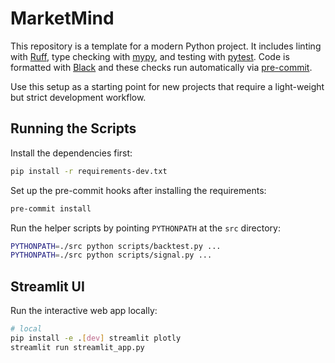 # MarketMind

This repository is a template for a modern Python project. It includes linting with [Ruff](https://docs.astral.sh/ruff/), type checking with [mypy](https://mypy-lang.org/), and testing with [pytest](https://docs.pytest.org/).
Code is formatted with [Black](https://black.readthedocs.io/) and these checks run automatically via [pre-commit](https://pre-commit.com/).

Use this setup as a starting point for new projects that require a light-weight but strict development workflow.

## Running the Scripts

Install the dependencies first:

```bash
pip install -r requirements-dev.txt
```

Set up the pre-commit hooks after installing the requirements:

```bash
pre-commit install
```

Run the helper scripts by pointing `PYTHONPATH` at the `src` directory:

```bash
PYTHONPATH=./src python scripts/backtest.py ...
PYTHONPATH=./src python scripts/signal.py ...
```

## Streamlit UI

Run the interactive web app locally:

```bash
# local
pip install -e .[dev] streamlit plotly
streamlit run streamlit_app.py
```
